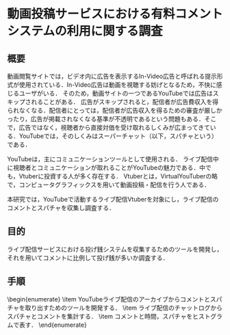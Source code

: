 # 動画投稿サービスにおける有料コメントシステムの利用に関する調査
## 概要
動画閲覧サイトでは，ビデオ内に広告を表示するIn-Video広告と呼ばれる提示形式が使用されている．In-Video広告は動画を視聴する妨げとなるため，不快に感じるユーザがいる．
そのため，動画サイトの一つであるYouTubeでは広告はスキップされることがある．
広告がスキップされると，配信者が広告費収入を得られなくなる．配信者にとっては，配信者が広告収入を得るための審査が厳しかったり，広告が掲載されなくなる基準が不透明であるという問題もある．そこで，広告ではなく，視聴者から直接対価を受け取れるしくみが広まってきている．YouTubeでは，そのしくみはスーパーチャット（以下，スパチャという）である．

YouTubeは，主にコミュニケーションツールとして使用される．
ライブ配信中に視聴者とコミュニケーションが取れることがYouTubeの魅力である．中でも，Vtuberに投資する人が多く存在する．
Vtuberとは，VirtualYouTuberの略で，コンピュータグラフィックスを用いて動画投稿・配信を行う人である．

本研究では，YouTubeで活動するライブ配信Vtuberを対象にし，ライブ配信のコメントとスパチャを収集し調査する．

## 目的
ライブ配信サービスにおける投げ銭システムを収集するためのツールを開発し，それを用いてコメントに比例して投げ銭が多いか調査する．

## 手順
\begin{enumerate}
 \item YouTubeライブ配信のアーカイブからコメントとスパチャを取り出すためのツールを開発する．
 \item ライブ配信のチャットログからスパチャとコメントを集計する．
 \item コメントと時間，スパチャをヒストグラムで表す．
\end{enumerate}
